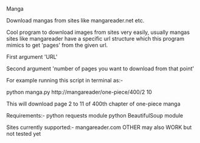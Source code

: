 Manga



Download mangas from sites like mangareader.net etc.

Cool program to download images from sites very easily, usually mangas
sites like mangareader have a specific url structure which this program
mimics to get 'pages' from the given url. 

First argument 'URL'

Second argument 'number of pages you want to download from that point'

For example running this script in terminal as:-

python manga.py http://mangareader/one-piece/400/2 10

This will download page 2 to 11 of 400th chapter of one-piece manga

Requirements:-
  python requests module
  python BeautifulSoup module

Sites currently supported:-
  mangareader.com
  OTHER may also WORK but not tested yet
